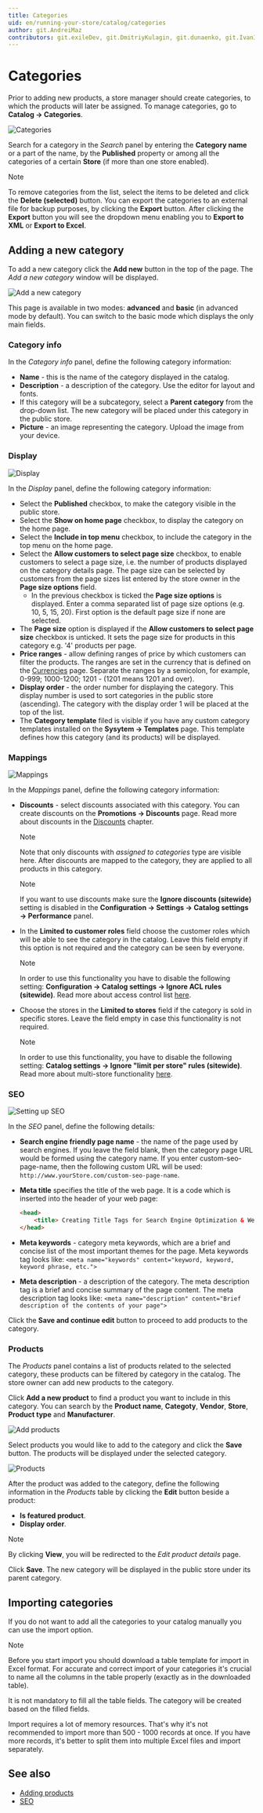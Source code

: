 ```yaml
---
title: Categories
uid: en/running-your-store/catalog/categories
author: git.AndreiMaz
contributors: git.exileDev, git.DmitriyKulagin, git.dunaenko, git.IvanIvanIvanov, git.mariannk
---
```


# Categories

Prior to adding new products, a store manager should create categories, to which the products will later be assigned. To manage categories, go to **Catalog → Categories**.

![Categories](_static/categories/categories.jpg)

Search for a category in the *Search* panel by entering the **Category name** or a part of the name, by the **Published** property or among all the categories of a certain **Store** (if more than one store enabled).

> [!NOTE]
> 
> To remove categories from the list, select the items to be deleted and click the **Delete (selected)** button.
> You can export the categories to an external file for backup purposes, by clicking the **Export** button. After clicking the **Export** button you will see the dropdown menu enabling you to **Export to XML** or **Export to Excel**.

## Adding a new category

To add a new category click the **Add new** button in the top of the page. The *Add a new category* window will be displayed.

![Add a new category](_static/categories/add-new.jpg)

This page is available in two modes: **advanced** and **basic** (in advanced mode by default). You can switch to the basic mode which displays the only main fields.

### Category info
In the *Category info* panel, define the following category information:

- **Name** - this is the name of the category displayed in the catalog.
- **Description** - a description of the category. Use the editor for layout and fonts.
- If this category will be a subcategory, select a **Parent category** from the drop-down list. The new category will be placed under this category in the public store.
- **Picture** - an image representing the category. Upload the image from your device.

### Display

![Display](_static/categories/display.png)

In the *Display* panel, define the following category information:

- Select the **Published** checkbox, to make the category visible in the public store.
- Select the **Show on home page** checkbox, to display the category on the home page.
- Select the **Include in top menu** checkbox, to include the category in the top menu on the home page.
- Select the **Allow customers to select page size** checkbox, to enable customers to select a page size, i.e. the number of products displayed on the category details page. The page size can be selected by customers from the page sizes list entered by the store owner in the **Page size options** field.
	- In the previous checkbox is ticked the **Page size options** is displayed. Enter a comma separated list of page size options (e.g. 10, 5, 15, 20). First option is the default page size if none are selected.
- The **Page size** option is displayed if the **Allow customers to select page size** checkbox is unticked. It sets the page size for products in this category e.g. '4' products per page. 
- **Price ranges** - allow defining ranges of price by which customers can filter the products. The ranges are set in the currency that is defined on the [Currencies](xref:en/getting-started/configure-payments/advanced-configuration/currencies) page. Separate the ranges by a semicolon, for example, 0-999; 1000-1200; 1201 - (1201 means 1201 and over).
- **Display order** - the order number for displaying the category. This display number is used to sort categories in the public store (ascending). The category with the display order 1 will be placed at the top of the list.
- The **Category template** filed is visible if you have any custom category templates installed on the **Sysytem → Templates** page. This template defines how this category (and its products) will be displayed.

### Mappings

![Mappings](_static/categories/mappings.jpg)

In the *Mappings* panel, define the following category information:

- **Discounts** - select discounts associated with this category. You can create discounts on the **Promotions → Discounts** page. Read more about discounts in the [Discounts](xref:en/running-your-store/promotional-tools/discounts) chapter.

    > [!NOTE]
    >
    > Note that only discounts with *assigned to categories* type are visible here. After discounts are mapped to the category, they are applied to all products in this category.

    > [!NOTE]
    >
    > If you want to use discounts make sure the **Ignore discounts (sitewide)** setting is disabled in the **Configuration → Settings → Catalog settings → Performance** panel.

- In the **Limited to customer roles** field choose the customer roles which will be able to see the category in the catalog. Leave this field empty if this option is not required and the category can be seen by everyone. 
    > [!NOTE]
    >
    > In order to use this functionality you have to disable the following setting: **Configuration → Catalog settings → Ignore ACL rules (sitewide)**. Read more about access control list [here](xref:en/running-your-store/customer-management/access-control-list).

- Choose the stores in the **Limited to stores** field if the category is sold in specific stores. Leave the field empty in case this functionality is not required.
  > [!NOTE]
  >
	> In order to use this functionality, you have to disable the following setting: **Catalog settings → Ignore "limit per store" rules (sitewide)**. Read more about multi-store functionality [here](xref:en/getting-started/advanced-configuration/multi-store).

### SEO

![Setting up SEO](_static/categories/setting-up-seo.png)

In the *SEO* panel, define the following details:

- **Search engine friendly page name** - the name of the page used by search engines. If you leave the field blank, then the category page URL would be formed using the category name. If you enter custom-seo-page-name, then the following custom URL will be used: `http://www.yourStore.com/custom-seo-page-name`.

- **Meta title** specifies the title of the web page. It is a code which is inserted into the header of your web page:
    ```html
    <head>
        <title> Creating Title Tags for Search Engine Optimization & Web Usability </title>
    </head>
    ```

- **Meta keywords** - category meta keywords, which are a brief and concise list of the most important themes for the page. Meta keywords tag looks like: 
	`<meta name="keywords" content="keyword, keyword, keyword phrase, etc.">`

- **Meta description** - a description of the category. The meta description tag is a brief and concise summary of the page content. The meta description tag looks like:
	`<meta name="description" content="Brief description of the contents of your page">`

Click the **Save and continue edit** button to proceed to add products to the category.

### Products

The *Products* panel contains a list of products related to the selected category, these products can be filtered by category in the catalog. The store owner can add new products to the category.

Click **Add a new product** to find a product you want to include in this category. You can search by the **Product name**, **Categoty**, **Vendor**, **Store**, **Product type** and **Manufacturer**.

![Add products](_static/categories/add-product.jpg)

Select products you would like to add to the category and click the **Save** button. The products will be displayed under the selected category.

![Products](_static/categories/products.png)

After the product was added to the category, define the following information in the *Products* table by clicking the **Edit** button beside a product:

- **Is featured product**.
- **Display order**.

> [!NOTE]
> 
> By clicking **View**, you will be redirected to the *Edit product details* page.

Click **Save**. The new category will be displayed in the public store under its parent category.

## Importing categories

If you do not want to add all the categories to your catalog manually you can use the import option.

> [!NOTE]
> 
> Before you start import you should download a table template for import in Excel format. For accurate and correct import of your categories it's crucial to name all the columns in the table properly (exactly as in the downloaded table).

It is not mandatory to fill all the table fields. The category will be created based on the filled fields.

Import requires a lot of memory resources. That's why it's not recommended to import more than 500 - 1000 records at once. If you have more records, it's better to split them into multiple Excel files and import separately.

## See also

- [Adding products](xref:en/running-your-store/catalog/products/add-products)
- [SEO](xref:en/running-your-store/search-engine-optimization)
